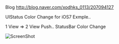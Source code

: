 Blog  http://blog.naver.com/xodhks_0113/207094127

UIStatus Color Change for iOS7 Exmple..

1 View => 2 View Push.. StatusBar Color Change


![ScreenShot](http://postfiles16.naver.net/20140328_47/xodhks_0113_1395994301441pOtgo_PNG/_2014-03-28__5.05.28.png?type=w2)
